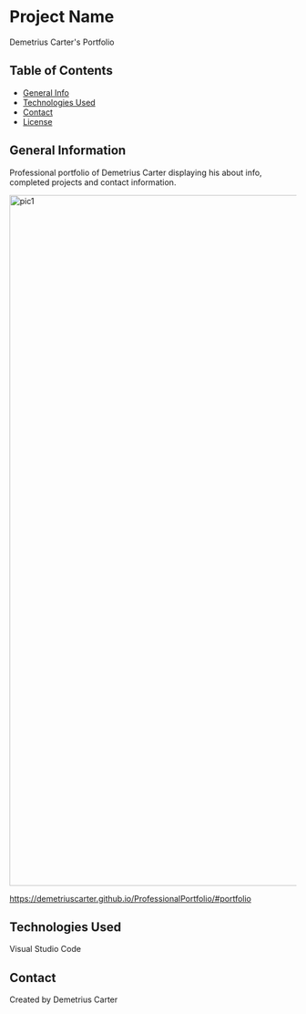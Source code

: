 # Project Name
Demetrius Carter's Portfolio


## Table of Contents
* [General Info](#general-information)
* [Technologies Used](#technologies-used)
* [Contact](#contact)
* [License](#license)


## General Information
Professional portfolio of Demetrius Carter displaying his about info, completed projects and contact information. 

<img width="1212" alt="pic1" src="https://user-images.githubusercontent.com/108381693/184065395-0b432758-d686-470d-a58b-3cb746a56fa4.png">

https://demetriuscarter.github.io/ProfessionalPortfolio/#portfolio



## Technologies Used
Visual Studio Code


## Contact
Created by Demetrius Carter













